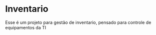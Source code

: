 # Inventario
Esse é um projeto para gestão de inventario, pensado para controle de equipamentos da TI 
